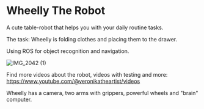 # Wheelly The Robot
A cute table-robot that helps you with your daily routine tasks.

The task: Wheelly is folding clothes and placing them to the drawer.

Using ROS for object recognition and navigation.

![IMG_2042 (1)](https://github.com/Veroni/wheelly2/assets/8210905/459326f8-55e6-480b-8167-60361233b1e4)

Find more videos about the robot, videos with testing and more: https://www.youtube.com/@veronikatheartist/videos

Wheelly has a camera, two arms with grippers, powerful wheels and "brain" computer.
